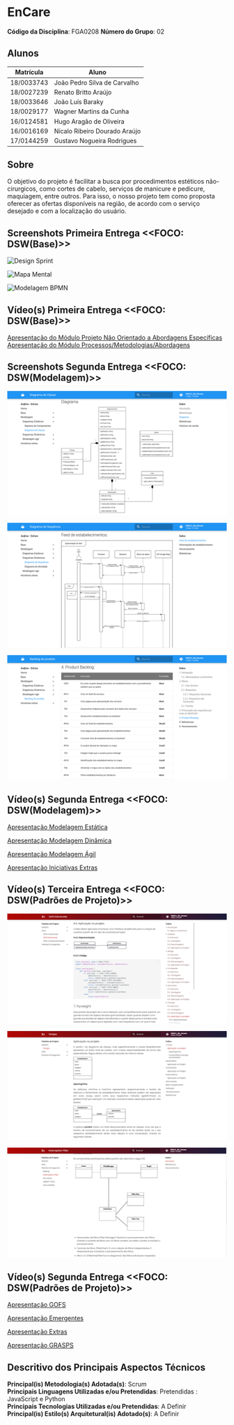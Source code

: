 # EnCare

**Código da Disciplina**: FGA0208
**Número do Grupo**: 02

## Alunos
|Matrícula | Aluno |
| -- | -- |
| 18/0033743  | João Pedro Silva de Carvalho |
| 18/0027239  |  Renato Britto Araújo |
| 18/0033646  |  João Luís Baraky |
| 18/0029177  |  Wagner Martins da Cunha |
| 16/0124581  |  Hugo Aragão de Oliveira |
| 16/0016169  |  Nícalo Ribeiro Dourado Araújo |
| 17/0144259  |  Gustavo Nogueira Rodrigues |

## Sobre 
O objetivo do projeto é facilitar a busca por procedimentos estéticos não-cirurgicos, como cortes de cabelo, serviços de manicure e pedicure, maquiagem, entre outros. Para isso, o nosso projeto tem como proposta oferecer as ofertas disponíveis na região, de acordo com o serviço desejado e com a localização do usuário. 

## Screenshots Primeira Entrega &lt;&lt;FOCO: DSW(Base)&gt;&gt;

![Design Sprint](https://raw.githubusercontent.com/UnBArqDsw2020-2/2020.2_G2_Encare/develop/docs/Base/imagens/Screenshot_design_spring.png)

![Mapa Mental](https://raw.githubusercontent.com/UnBArqDsw2020-2/2020.2_G2_Encare/develop/docs/Base/imagens/Screenshot_mapa_mental.png)

![Modelagem BPMN](https://raw.githubusercontent.com/UnBArqDsw2020-2/2020.2_G2_Encare/develop/docs/Base/imagens/Screenshot_modelagemBPMN.png)

## Vídeo(s) Primeira Entrega &lt;&lt;FOCO: DSW(Base)&gt;&gt;
[Apresentação do Módulo Projeto Não Orientado a Abordagens Específicas](https://youtu.be/OqCiTozAYR8) 
[Apresentação do Módulo Processos/Metodologias/Abordagens](https://youtu.be/UjFOLxKm9jY)

## Screenshots Segunda Entrega &lt;&lt;FOCO: DSW(Modelagem)&gt;&gt;

![Diagrama de Classes](docs/Modelagem/imagens/screenshot_modelagem01.png)

![Diagrama de Sequência](docs/Modelagem/imagens/screenshot_modelagem02.png)

![Backlog](docs/Modelagem/imagens/screenshot_modelagem03.png)

## Vídeo(s) Segunda Entrega &lt;&lt;FOCO: DSW(Modelagem)&gt;&gt;  

[Apresentação Modelagem Estática](https://youtu.be/LtufoTmp0eY)  

[Apresentação Modelagem Dinâmica](https://youtu.be/Jz1-VP2KhHM)  

[Apresentação Modelagem Ágil](https://youtu.be/-za40zMGV-0)  

[Apresentação Iniciativas Extras](https://youtu.be/JcWaGilgkzo)

## Vídeo(s) Terceira Entrega &lt;&lt;FOCO: DSW(Padrões de Projeto)&gt;&gt;  

![GOFS](docs/Padroes_de_projeto/img/screenshot1.png)

![GRASPS](docs/Padroes_de_projeto/img/screenshot2.png)

![Padroes Emergentes](docs/Padroes_de_projeto/img/screenshot3.png)

## Vídeo(s) Segunda Entrega &lt;&lt;FOCO: DSW(Padrões de Projeto)&gt;&gt;  

[Apresentação GOFS](https://youtu.be/oNzh8aOc1qU)  

[Apresentação Emergentes](https://youtu.be/Eo-qLv7fTFk)  

[Apresentação Extras](https://youtu.be/TiEyO3wagP0)  

[Apresentação GRASPS](https://youtu.be/8Oc10Y0dfGk)

<!-- ## Screenshots Quarta Entrega (FINAL) <<FOCOS: Arquitetura & Reutilização de Software & PROJETO FINAL>>
Adicione 2 ou mais screenshots do projeto em termos de interface e/ou funcionamento.

## Vídeo(s) Quarta Entrega (FINAL) <<FOCOS: Arquitetura & Reutilização de Software & PROJETO FINAL>>
Adicione o(s)s vídeo(s) da Entrega Final. -->

## Descritivo dos Principais Aspectos Técnicos 
**Principal(is) Metodologia(s) Adotada(s)**: Scrum<br>
**Principais Linguagens Utilizadas e/ou Pretendidas**: Pretendidas : JavaScript e Python<br>
**Principais Tecnologias Utilizadas e/ou Pretendidas**: A Definir<br>
**Principal(is) Estilo(s) Arquitetural(is) Adotado(s)**: A Definir<br>

<!-- ## O Projeto está rodando?
( ) SIM
( ) NÃO
Se SIM, insira um manual (ou um script) para auxiliar ainda mais os interessados em consultar o projeto.

## Informações Complementares 
Quaisquer outras informações sobre seu projeto podem ser descritas nessa seção. -->
